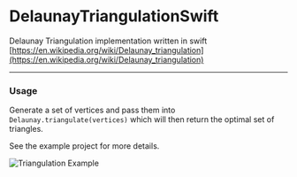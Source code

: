 # DelaunayTriangulationSwift
Delaunay Triangulation implementation written in swift [https://en.wikipedia.org/wiki/Delaunay_triangulation](https://en.wikipedia.org/wiki/Delaunay_triangulation)

---

### Usage

Generate a set of vertices and pass them into `Delaunay.triangulate(vertices)` which will then return the optimal set of triangles.

See the example project for more details.

![Triangulation Example](https://raw.githubusercontent.com/AlexLittlejohn/DelaunaySwift/master/triangulation.png)
